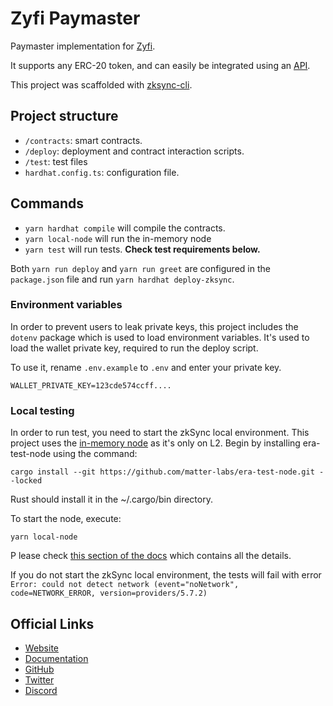 # Zyfi Paymaster

Paymaster implementation for [Zyfi](https://zyfi.org/).

It supports any ERC-20 token, and can easily be integrated using an [API](https://docs.zyfi.org/).

This project was scaffolded with [zksync-cli](https://github.com/matter-labs/zksync-cli).

## Project structure

- `/contracts`: smart contracts.
- `/deploy`: deployment and contract interaction scripts.
- `/test`: test files
- `hardhat.config.ts`: configuration file.

## Commands

- `yarn hardhat compile` will compile the contracts.
- `yarn local-node` will run the in-memory node
- `yarn test` will run tests. **Check test requirements below.**

Both `yarn run deploy` and `yarn run greet` are configured in the `package.json` file and run `yarn hardhat deploy-zksync`.

### Environment variables

In order to prevent users to leak private keys, this project includes the `dotenv` package which is used to load environment variables. It's used to load the wallet private key, required to run the deploy script.

To use it, rename `.env.example` to `.env` and enter your private key.

```
WALLET_PRIVATE_KEY=123cde574ccff....
```

### Local testing

In order to run test, you need to start the zkSync local environment. This project uses the [in-memory node](https://era.zksync.io/docs/tools/testing/era-test-node.html#configuring-tests) as it's only on L2.
Begin by installing era-test-node using the command:

```
cargo install --git https://github.com/matter-labs/era-test-node.git --locked
```

Rust should install it in the ~/.cargo/bin directory.

To start the node, execute:

```
yarn local-node
```

P
lease check [this section of the docs](https://v2-docs.zksync.io/api/hardhat/testing.html#prerequisites) which contains all the details.

If you do not start the zkSync local environment, the tests will fail with error `Error: could not detect network (event="noNetwork", code=NETWORK_ERROR, version=providers/5.7.2)`

## Official Links

- [Website](https://zksync.io/)
- [Documentation](https://v2-docs.zksync.io/dev/)
- [GitHub](https://github.com/matter-labs)
- [Twitter](https://twitter.com/zksync)
- [Discord](https://discord.gg/nMaPGrDDwk)
